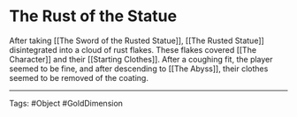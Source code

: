 # The Rust of the Statue

After taking [[The Sword of the Rusted Statue]], [[The Rusted Statue]] disintegrated into a cloud of rust flakes. These flakes covered [[The Character]] and their [[Starting Clothes]]. After a coughing fit, the player seemed to be fine, and after descending to [[The Abyss]], their clothes seemed to be removed of the coating.

---
Tags: #Object #GoldDimension 